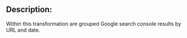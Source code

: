 ## Description:

Within this transformation are grouped Google search console results by URL and date. 

